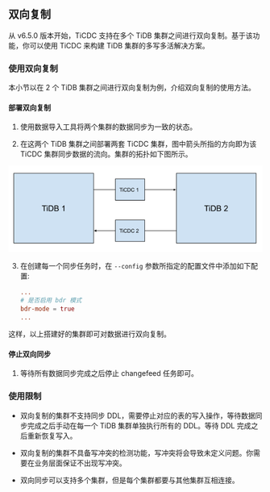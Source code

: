 ## 双向复制

从 v6.5.0 版本开始，TiCDC 支持在多个 TiDB 集群之间进行双向复制。基于该功能，你可以使用 TiCDC 来构建 TiDB 集群的多写多活解决方案。

### 使用双向复制

本小节以在 2 个 TiDB 集群之间进行双向复制为例，介绍双向复制的使用方法。

#### 部署双向复制

1. 使用数据导入工具将两个集群的数据同步为一致的状态。

2. 在这两个 TiDB 集群之间部署两套 TiCDC 集群，图中箭头所指的方向即为该 TiCDC 集群同步数据的流向。集群的拓扑如下图所示。

![TiCDC bidirectional replication](/media/ticdc/ticdc-bidirectional-replication.png)


3. 在创建每一个同步任务时，在 `--config` 参数所指定的配置文件中添加如下配置:

    ```toml
    ...
    # 是否启用 bdr 模式
    bdr-mode = true
    ...
    ```

这样，以上搭建好的集群即可对数据进行双向复制。

#### 停止双向同步

1. 等待所有数据同步完成之后停止 changefeed 任务即可。

### 使用限制

- 双向复制的集群不支持同步 DDL，需要停止对应的表的写入操作，等待数据同步完成之后手动在每一个 TiDB 集群单独执行所有的 DDL。等待 DDL 完成之后重新恢复写入。

- 双向复制的集群不具备写冲突的检测功能，写冲突将会导致未定义问题。你需要在业务层面保证不出现写冲突。

- 双向同步可以支持多个集群，但是每个集群都要与其他集群互相连接。

